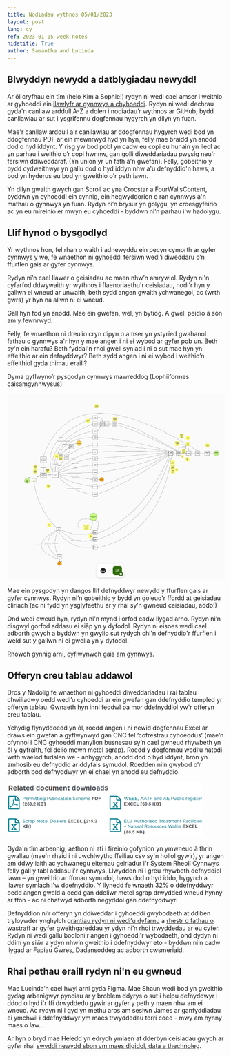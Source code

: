 ```yaml
---
title: Nodiadau wythnos 05/01/2023
layout: post
lang: cy
ref: 2023-01-05-week-notes
hidetitle: True
author: Samantha and Lucinda
---
```

## Blwyddyn newydd a datblygiadau newydd!

Ar ôl cryfhau ein tîm (helo Kim a Sophie!) rydyn ni wedi cael amser i weithio ar gyhoeddi ein [llawlyfr ar gynnwys a chyhoeddi](https://naturalresources.wales/footer-links/content-and-publishing-manual/?lang=cy). Rydyn ni wedi dechrau gyda'n canllaw arddull A-Z a dolen i nodiadau’r wythnos ar GitHub; bydd canllawiau ar sut i ysgrifennu dogfennau hygyrch yn dilyn yn fuan.

Mae'r canllaw arddull a'r canllawiau ar ddogfennau hygyrch wedi bod yn ddogfennau PDF ar ein mewnrwyd hyd yn hyn, felly mae braidd yn anodd dod o hyd iddynt. Y risg yw bod pobl yn cadw eu copi eu hunain yn lleol ac yn parhau i weithio o’r copi hwnnw, gan golli diweddariadau pwysig neu'r fersiwn ddiweddaraf. (Yn union yr un fath â'n gwefan). Felly, gobeithio y bydd cydweithwyr yn gallu dod o hyd iddyn nhw a'u defnyddio'n haws, a bod yn hyderus eu bod yn gweithio o'r peth iawn.

Yn dilyn gwaith gwych gan Scroll ac yna Crocstar a FourWallsContent, byddwn yn cyhoeddi ein cynnig, ein hegwyddorion o ran cynnwys a'n mathau o gynnwys yn fuan. Rydyn ni’n brysur yn golygu, yn croesgyfeirio ac yn eu mireinio er mwyn eu cyhoeddi - byddwn ni’n parhau i'w hadolygu. 

## Llif hynod o bysgodlyd

Yr wythnos hon, fel rhan o waith i adnewyddu ein pecyn cymorth ar gyfer cynnwys y we, fe wnaethon ni gyhoeddi fersiwn wedi’i diweddaru o’n ffurflen gais ar gyfer cynnwys.

Rydyn ni’n cael llawer o geisiadau ac maen nhw’n amrywiol. Rydyn ni'n cyfarfod ddwywaith yr wythnos i flaenoriaethu'r ceisiadau, nodi'r hyn y gallwn ei wneud ar unwaith, beth sydd angen gwaith ychwanegol, ac (wrth gwrs) yr hyn na allwn ni ei wneud.

Gall hyn fod yn anodd. Mae ein gwefan, wel, yn bytiog. A gwell peidio â sôn am y fewnrwyd.

Felly, fe wnaethon ni dreulio cryn dipyn o amser yn ystyried gwahanol fathau o gynnwys a'r hyn y mae angen i ni ei wybod ar gyfer pob un. Beth sy'n ein harafu? Beth fyddai'n rhoi gwell syniad i ni o sut mae hyn yn effeithio ar ein defnyddwyr? Beth sydd angen i ni ei wybod i weithio’n effeithiol gyda thimau eraill?

Dyma gyflwyno’r pysgodyn cynnwys mawreddog (Lophiiformes caisamgynnwysus)

![alt text](https://github.com/nrw-digital/week-notes/blob/35e5ef9f10048a5debbb4287323b03ad8a728887/images/Fish.PNG?raw=true)

Mae ein pysgodyn yn dangos llif defnyddwyr newydd y ffurflen gais ar gyfer cynnwys. Rydyn ni’n gobeithio y bydd yn goleuo'r ffordd at geisiadau cliriach (ac ni fydd yn ysglyfaethu ar y rhai sy’n gwneud ceisiadau, addo!)

Ond wedi dweud hyn, rydyn ni'n mynd i orfod cadw llygad arno. Rydyn ni’n disgwyl gorfod addasu ei siâp yn y dyfodol. Rydyn ni eisoes wedi cael adborth gwych a byddwn yn gwylio sut rydych chi'n defnyddio'r ffurflen i weld sut y gallwn ni ei gwella yn y dyfodol.

Rhowch gynnig arni, [cyflwynwch gais am gynnwys](https://www.smartsurvey.co.uk/s/SCU7CL/).

## Offeryn creu tablau addawol 

Dros y Nadolig fe wnaethon ni gyhoeddi diweddariadau i rai tablau chwiliadwy oedd wedi’u cyhoeddi ar ein gwefan gan ddefnyddio templed yr offeryn tablau. Gwnaeth hyn inni feddwl pa mor ddefnyddiol yw'r offeryn creu tablau. 
 
Ychydig flynyddoedd yn ôl, roedd angen i ni newid dogfennau Excel ar draws ein gwefan a gyflwynwyd gan CNC fel ‘cofrestrau cyhoeddus’ (mae’n ofynnol i CNC gyhoeddi manylion busnesau sy’n cael gwneud rhywbeth yn ôl y gyfraith, fel delio mewn metel sgrap). Roedd y dogfennau wedi’u hatodi wrth waelod tudalen we - anhygyrch, anodd dod o hyd iddynt, bron yn amhosib eu defnyddio ar ddyfais symudol. Roedden ni’n gwybod o’r adborth bod defnyddwyr yn ei chael yn anodd eu defnyddio.


![alt text](https://github.com/nrw-digital/week-notes/blob/ede4d5dbaab56c568a51825e456ad6b9da5f0ed8/images/Table%20downloads.png?raw=true)

Gyda'n tîm arbennig, aethon ni ati i fireinio gofynion yn ymwneud â thrin gwallau (mae'n rhaid i ni uwchlwytho ffeiliau csv sy'n hollol gywir), yr angen am ddwy iaith ac ychwanegu eitemau geiriadur i'r System Rheoli Cynnwys felly gall y tabl addasu i'r cynnwys. Llwyddon ni i greu rhywbeth defnyddiol iawn – yn gweithio ar ffonau symudol, haws dod o hyd iddo, hygyrch a llawer symlach i'w ddefnyddio. Y llynedd fe wnaeth 32% o ddefnyddwyr oedd angen gweld a oedd gan ddeliwr metel sgrap drwydded wneud hynny ar ffôn - ac ni chafwyd adborth negyddol gan ddefnyddwyr. 

Defnyddion ni’r offeryn yn ddiweddar i gyhoeddi gwybodaeth at ddiben tryloywder ynghylch [grantiau rydyn ni wedi'u dyfarnu](https://naturalresources.wales/about-us/grants-and-funding/grants-awarded/?lang=cy) a [rhestr o fathau o wastraff](https://naturalresources.wales/permits-and-permissions/waste-permitting/depositing-waste-for-recovery/check-waste-types-used-in-a-typical-deposit-for-recovery-activity/?lang=cy) ar gyfer gweithgareddau yr ydyn ni’n rhoi trwyddedau ar eu cyfer.  Rydyn ni wedi gallu bodloni’r angen i gyhoeddi'r wybodaeth, ond dydyn ni ddim yn siŵr a ydyn nhw’n gweithio i ddefnyddwyr eto - byddwn ni’n cadw llygad ar Fapiau Gwres, Dadansoddeg ac adborth cwsmeriaid.

## Rhai pethau eraill rydyn ni'n eu gwneud

Mae Lucinda’n cael hwyl arni gyda Figma. Mae Shaun wedi bod yn gweithio gydag arbenigwyr pynciau ar y broblem ddyrys o sut i helpu defnyddwyr i ddod o hyd i'r ffi drwyddedu gywir ar gyfer y peth y maen nhw am ei wneud. Ac rydyn ni i gyd yn methu aros am sesiwn James ar ganfyddiadau ei ymchwil i ddefnyddwyr ym maes trwyddedau torri coed - mwy am hynny maes o law…

Ar hyn o bryd mae Heledd yn edrych ymlaen at dderbyn ceisiadau gwych ar gyfer rhai [swyddi newydd sbon ym maes digidol, data a thechnoleg](https://naturalresources.wales/about-us/news/blog/brand-new-jobs-in-digital-data-and-technology/?lang=cy).
